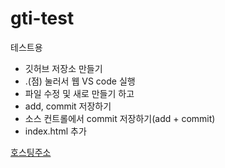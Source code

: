 # gti-test
테스트용

+ 깃허브 저장소 만들기
+ .(점) 눌러서 웹 VS code 실행
+ 파일 수정 및 새로 만들기 하고
+ add, commit 저장하기
+ 소스 컨트롤에서 commit 저장하기(add + commit)
+ index.html 추가

[호스팅주소](https://hwangcb.github.io/gti-test/)